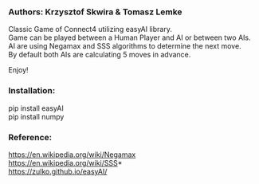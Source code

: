 <h3>
Authors: Krzysztof Skwira & Tomasz Lemke
</h3>

Classic Game of Connect4 utilizing easyAI library. \
Game can be played between a Human Player and AI or between two AIs.\
AI are using Negamax and SSS algorithms to determine the next move. \
By default both AIs are calculating 5 moves in advance.

Enjoy!

<h3>
Installation: 
</h3>

pip install easyAI \
pip install numpy

<h3>
Reference:
</h3>

https://en.wikipedia.org/wiki/Negamax  \
https://en.wikipedia.org/wiki/SSS*  \
https://zulko.github.io/easyAI/
